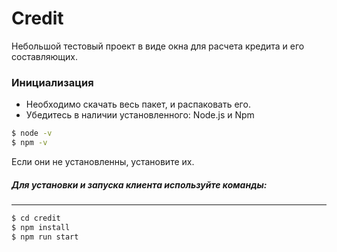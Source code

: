 # Credit

Небольшой тестовый проект в виде окна для расчета кредита и его составляющих.  

### Инициализация 

  - Необходимо скачать весь пакет, и распаковать его.
  - Убедитесь в наличии установленного: Node.js и Npm 
 ```sh
$ node -v
$ npm -v
```
Если они не установленны, установите их.
  
##### Для установки и запуска клиента используйте команды:
-----

```sh
$ cd credit
$ npm install 
$ npm run start
```

